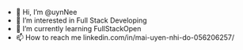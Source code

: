 - 👋 Hi, I’m @uynNee
- 👀 I’m interested in Full Stack Developing
- 🌱 I’m currently learning FullStackOpen
- 📫 How to reach me linkedin.com/in/mai-uyen-nhi-do-056206257/

<!---
uynNee/uynNee is a ✨ special ✨ repository because its `README.md` (this file) appears on your GitHub profile.
You can click the Preview link to take a look at your changes.
--->
